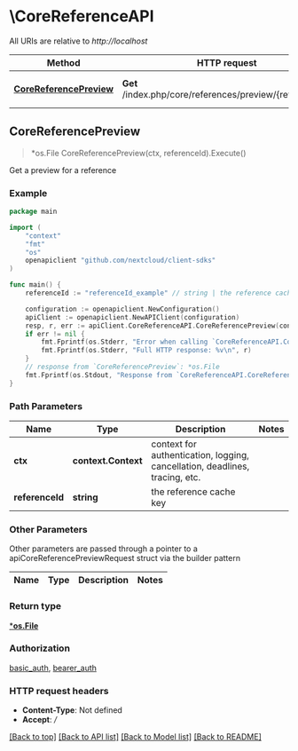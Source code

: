 # \CoreReferenceAPI

All URIs are relative to *http://localhost*

Method | HTTP request | Description
------------- | ------------- | -------------
[**CoreReferencePreview**](CoreReferenceAPI.md#CoreReferencePreview) | **Get** /index.php/core/references/preview/{referenceId} | Get a preview for a reference



## CoreReferencePreview

> *os.File CoreReferencePreview(ctx, referenceId).Execute()

Get a preview for a reference

### Example

```go
package main

import (
    "context"
    "fmt"
    "os"
    openapiclient "github.com/nextcloud/client-sdks"
)

func main() {
    referenceId := "referenceId_example" // string | the reference cache key

    configuration := openapiclient.NewConfiguration()
    apiClient := openapiclient.NewAPIClient(configuration)
    resp, r, err := apiClient.CoreReferenceAPI.CoreReferencePreview(context.Background(), referenceId).Execute()
    if err != nil {
        fmt.Fprintf(os.Stderr, "Error when calling `CoreReferenceAPI.CoreReferencePreview``: %v\n", err)
        fmt.Fprintf(os.Stderr, "Full HTTP response: %v\n", r)
    }
    // response from `CoreReferencePreview`: *os.File
    fmt.Fprintf(os.Stdout, "Response from `CoreReferenceAPI.CoreReferencePreview`: %v\n", resp)
}
```

### Path Parameters


Name | Type | Description  | Notes
------------- | ------------- | ------------- | -------------
**ctx** | **context.Context** | context for authentication, logging, cancellation, deadlines, tracing, etc.
**referenceId** | **string** | the reference cache key | 

### Other Parameters

Other parameters are passed through a pointer to a apiCoreReferencePreviewRequest struct via the builder pattern


Name | Type | Description  | Notes
------------- | ------------- | ------------- | -------------


### Return type

[***os.File**](*os.File.md)

### Authorization

[basic_auth](../README.md#basic_auth), [bearer_auth](../README.md#bearer_auth)

### HTTP request headers

- **Content-Type**: Not defined
- **Accept**: */*

[[Back to top]](#) [[Back to API list]](../README.md#documentation-for-api-endpoints)
[[Back to Model list]](../README.md#documentation-for-models)
[[Back to README]](../README.md)

